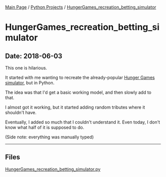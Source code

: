 [Main Page](/) / [Python Projects](/python) / [HungerGames_recreation_betting_simulator](/python/2018-06-03_HungerGames_recreation_betting_simulator)

# HungerGames_recreation_betting_simulator

## Date: 2018-06-03

This one is hilarious.

It started with me wanting to recreate the already-popular [Hunger Games simulator](http://www.brantsteele.net/hungergames/), but in Python.

The idea was that I'd get a basic working model, and then slowly add to that.

I almost got it working, but it started adding random tributes where it shouldn't have.

Eventually, I added so much that I couldn't understand it. Even today, I don't know what half of it is supposed to do.

(Side note: everything was manually typed)

-----

## Files

[HungerGames_recreation_betting_simulator.py](HungerGames_recreation_betting_simulator.py)